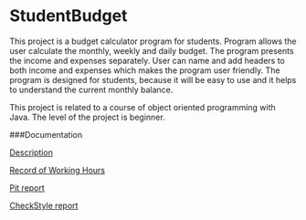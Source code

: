 # StudentBudget
This project is a budget calculator program for students. Program allows the user calculate the monthly, weekly and daily budget. The program presents the income and expenses separately. User can name and add headers to both income and expenses which makes the program user friendly. The program is designed for students, because it will be easy to use and it helps to understand the current monthly balance.

This project is related to a course of object oriented programming with Java. The level of the project is beginner.

###Documentation

[Description](documentation/topicDescription.md)

[Record of Working Hours](documentation/recordOfWorkingHours.md)

[Pit report](https://htmlpreview.github.io/?https://github.com/elisanur/StudentBudget/master/documentation/pit-reports/201702102316/index.html)

[CheckStyle report](https://htmlpreview.github.io/?https://github.com/elisanur/StudentBudget/master/documentation/checkstyle-report/checkstyle.html)
